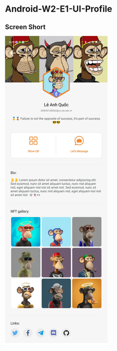# Android-W2-E1-UI-Profile

## Screen Short

![alt text](https://github.com/anhquoc2010/NFT-Profile-UI/blob/68674579c789c69bb2957eb6577db9e1b64b1e32/assets/screen_short_W2_E1_UI_Profile.jpg)
